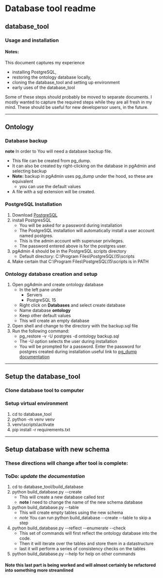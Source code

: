 # Database tool readme
## database_tool
### Usage and installation
#### Notes:
This document captures my experience
- installing PostgreSQL, 
- restoring the ontology database locally, 
- cloning the database_tool and setting up environment
- early uses of the database_tool

Some of these steps should probably be moved to separate documents. I mostly wanted to capture the required steps while they are all fresh in my mind. These should be useful for new developersor users, in the future.


---
## Ontology

### Database backup
**note** In order to You will need a database backup file. 
- This file can be created from pg_dump. 
- It can also be created by right-clicking on the database in pgAdmin and selecting backup
- **Note:** backup in pgAdmin uses pg_dump under the hood, so these are equivalent
  - you can use the default values
- A file with a sql extension will be created.

### PostgreSQL Installation
1. Download [PostgreSQL](https://www.postgresql.org/download/)
2. install PostgresSQL
   - You will be asked for a password during installation
   - The PostgreSQL installation will automatically install a user account named postgres.  
   - This is the admin account with superuser privileges.
   - The password entered above is for the postgres user.
3. pgAdmin 4 should be in the PostgreSQL scripts directory
   - Default directory: C:\Program Files\PostgreSQL\15\scripts
4. Make certain that C:\Program Files\PostgreSQL\15\scripts is in PATH


### Ontology database creation and setup
1. Open pgAdmin and create ontology database
    - In the left pane under
      - Servers
      - PostgreSQL 15
    - Right click on **Databases** and select create database
    - Name database **ontology**
    - Keep other default values
    - This will create an empty database
2. Open shell and change to the directory with the backup.sql file
3. Run the following command:
   - pg_restore -v -U postgres -d ontology backup.sql
   - The -U option selects the user during installation
   - You will be prompted for a password. Enter the password for postgres created during installation
useful link to [pg_dump documentation](https://www.postgresql.org/docs/current/app-pgrestore.html)
---
## Setup the database_tool
### Clone database tool to computer
### Setup virtual environment
1. cd to database_tool
2. python -m venv venv
3. venv\scripts\activate
4. pip install -r requirements.txt
---
## Setup database with new schema

### These directions will change after tool is complete:
### ToDo: *update the documentation*
1. cd to database_tool/build_database
2. python build_database.py --create
   - This will create a new database called *test*
   - **note** I need to change the name of the new schema database
3. python build_database.py --table
   - This will create empty tables using the new schema
   - *note* You can run python build_database --create --table to skip a step
4. python build_database.py --reflect --enumerate --check
   - This set of commands will first reflect the ontology database into the code. 
   - Then it will iterate over the tables and store them in a datastructure
   - last it will perform a series of consistency checks on the tables
5. python build_database.py --help for help on other commands

#### **Note** this last part is being worked and will almost certainly be refactored into something more streamlined

